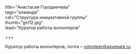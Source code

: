 title="Анастасия Городничева"  
tags="команда"  
cat="Структура инициативной группы"  
thumb="girl12.jpg"  
lead="Куратор работы волонтеров"  

+++

Куратор работы волонтеров, почта – volonteer@savepark.ru


  
